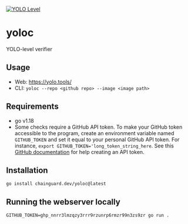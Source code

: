 [![YOLO Level](https://img.shields.io/badge/YOLO-1-green)](https://yolo.tools)

# yoloc

YOLO-level verifier

## Usage

* Web: https://yolo.tools/
* CLI: `yoloc --repo <github repo> --image <image path>`

## Requirements

* go v1.18
* Some checks require a GitHub API token. To make your GitHub token accessible to the program, create an environment variable named `GITHUB_TOKEN` and set it equal to your personal GitHub API token. For instance, `export GITHUB_TOKEN='long_token_string_here`. See this [GitHub documentation](https://docs.github.com/en/authentication/keeping-your-account-and-data-secure/creating-a-personal-access-token) for help creating an API token.

## Installation

```
go install chainguard.dev/yoloc@latest
```

## Running the webserver locally

```
GITHUB_TOKEN=ghp_nnrr3lmzqzy3rrr9rzunrp6rmzr99n3zs9zr go run .
```
